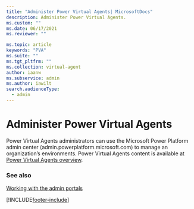 ```yaml
---
title: "Administer Power Virtual Agents| MicrosoftDocs"
description: Administer Power Virtual Agents.
ms.custom: ""
ms.date: 06/17/2021
ms.reviewer: ""

ms.topic: article
keywords: "PVA"
ms.suite: ""
ms.tgt_pltfrm: ""
ms.collection: virtual-agent
author: iaanw
ms.subservice: admin
ms.author: iawilt
search.audienceType: 
  - admin
---
```

# Administer Power Virtual Agents

Power Virtual Agents administrators can use the Microsoft Power Platform admin center (admin.powerplatform.microsoft.com) to manage an organization’s environments. Power Virtual Agents content is available at [Power Virtual Agents overview](/power-virtual-agents/fundamentals-what-is-power-virtual-agents). 

### See also
[Working with the admin portals](wp-work-with-admin-portals.md)


[!INCLUDE[footer-include](../includes/footer-banner.md)]
